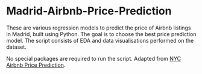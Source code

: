 # Madrid-Airbnb-Price-Prediction
These are various regression models to predict the price of Airbnb listings in Madrid, built using Python. The goal is to choose the best price prediction model.
The script consists of EDA and data visualisations performed on the dataset.

No special packages are required to run the script.
Adapted from [NYC Airbnb Price Prediction](https://www.kaggle.com/duygut/airbnb-nyc-price-prediction).

